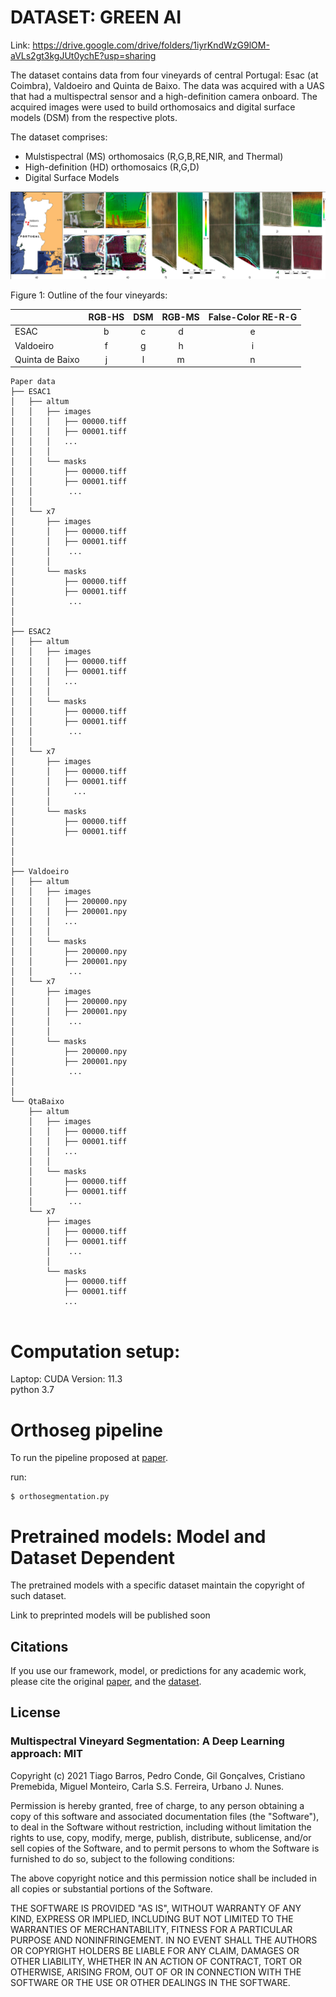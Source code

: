 
# DATASET: GREEN AI

Link: https://drive.google.com/drive/folders/1iyrKndWzG9lOM-aVLs2gt3kgJUt0ychE?usp=sharing

The dataset contains data from four vineyards of central Portugal: Esac (at Coimbra), Valdoeiro and Quinta de Baixo. The data was acquired with a UAS that had a multispectral sensor and a high-definition camera onboard. The acquired images were used to build orthomosaics and digital surface models (DSM) from the respective plots. 

The dataset comprises:
- Mulstispectral (MS) orthomosaics (R,G,B,RE,NIR, and Thermal)
- High-definition (HD) orthomosaics (R,G,D)
- Digital Surface Models

![figure](vineyard_outline.png) 


Figure 1: Outline of the four vineyards:

|           | RGB-HS     | DSM     |    RGB-MS| False-Color RE-R-G   |     
|:----------|:----------:|:-------:|:--------:|:---------------------:|     
| ESAC      | b          | c       | d        | e                    |        
| Valdoeiro | f          | g       | h        |    i                 |  
| Quinta de Baixo|    j  | l       | m        | n                    |





```
Paper data
├── ESAC1
│   ├── altum
│   │   ├── images
│   │   │   ├── 00000.tiff
│   │   │   ├── 00001.tiff
│   │   │   ...
│   │   │
│   │   └── masks
│   │       ├── 00000.tiff
│   │       ├── 00001.tiff
│   │        ...
│   │
│   └── x7
│       ├── images
│       │   ├── 00000.tiff
│       │   ├── 00001.tiff
│       │    ...
│       │
│       └── masks
│           ├── 00000.tiff
│           ├── 00001.tiff
│            ...
│    
│
├── ESAC2
│   ├── altum
│   │   ├── images
│   │   │   ├── 00000.tiff
│   │   │   ├── 00001.tiff
│   │   │   ...
│   │   │
│   │   └── masks
│   │       ├── 00000.tiff
│   │       ├── 00001.tiff
│   │        ...
│   │
│   └── x7
│       ├── images
│       │   ├── 00000.tiff
│       │   ├── 00001.tiff
│       │     ...
│       │
│       └── masks
│           ├── 00000.tiff
│           ├── 00001.tiff
│
│
│
├── Valdoeiro
│   ├── altum
│   │   ├── images
│   │   │   ├── 200000.npy 
│   │   │   ├── 200001.npy 
│   │   │   ...
│   │   │
│   │   └── masks
│   │       ├── 200000.npy 
│   │       ├── 200001.npy 
│   │        ...
│   └── x7
│       ├── images
│       │   ├── 200000.npy 
│       │   ├── 200001.npy 
│       │    ...
│       │
│       └── masks
│           ├── 200000.npy 
│           ├── 200001.npy 
│            ...
│            
│
└── QtaBaixo
    ├── altum
    │   ├── images
    │   │   ├── 00000.tiff
    │   │   ├── 00001.tiff
    │   │   ...
    │   │
    │   └── masks
    │       ├── 00000.tiff
    │       ├── 00001.tiff
    │        ...
    └── x7
        ├── images
        │   ├── 00000.tiff
        │   ├── 00001.tiff
        │    ...
        │
        └── masks
            ├── 00000.tiff
            ├── 00001.tiff
            ...
            
```







# Computation setup:
Laptop: CUDA Version: 11.3 \
python 3.7 




# Orthoseg pipeline 

To run the pipeline proposed at [paper](https://arxiv.org/abs/2108.01200). 

run: 

    $ orthosegmentation.py 


# Pretrained models: Model and Dataset Dependent

The pretrained models with a specific dataset maintain the copyright of such dataset.

Link to preprinted models will be published soon 


## Citations

If you use our framework, model, or predictions for any academic work, please cite the original [paper](https://arxiv.org/abs/2108.01200), and the [dataset](https://drive.google.com/drive/folders/1PeDqlXa-TISJcPGB2kaJ547LV5M3E_xU?usp=sharing).


## License

### Multispectral Vineyard Segmentation: A Deep Learning approach: MIT

Copyright (c) 2021 Tiago Barros, Pedro Conde, Gil Gonçalves, Cristiano Premebida, Miguel Monteiro, Carla S.S. Ferreira, Urbano J. Nunes.

Permission is hereby granted, free of charge, to any person obtaining a copy of this software and associated documentation files (the "Software"), to deal in the Software without restriction, including without limitation the rights to use, copy, modify, merge, publish, distribute, sublicense, and/or sell copies of the Software, and to permit persons to whom the Software is furnished to do so, subject to the following conditions:

The above copyright notice and this permission notice shall be included in all copies or substantial portions of the Software.

THE SOFTWARE IS PROVIDED "AS IS", WITHOUT WARRANTY OF ANY KIND, EXPRESS OR IMPLIED, INCLUDING BUT NOT LIMITED TO THE WARRANTIES OF MERCHANTABILITY, FITNESS FOR A PARTICULAR PURPOSE AND NONINFRINGEMENT. IN NO EVENT SHALL THE AUTHORS OR COPYRIGHT HOLDERS BE LIABLE FOR ANY CLAIM, DAMAGES OR OTHER LIABILITY, WHETHER IN AN ACTION OF CONTRACT, TORT OR OTHERWISE, ARISING FROM, OUT OF OR IN CONNECTION WITH THE SOFTWARE OR THE USE OR OTHER DEALINGS IN THE SOFTWARE.
